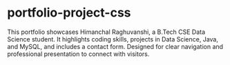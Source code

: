 # portfolio-project-css
This portfolio showcases Himanchal Raghuvanshi, a B.Tech CSE Data Science student. It highlights coding skills, projects in Data Science, Java, and MySQL, and includes a contact form. Designed for clear navigation and professional presentation to connect with visitors.
